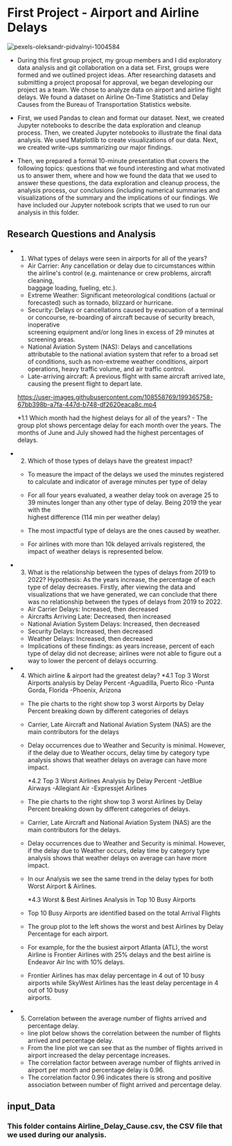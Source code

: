 # First Project - Airport and Airline Delays

![pexels-oleksandr-pidvalnyi-1004584](https://user-images.githubusercontent.com/108558769/199157699-e61fdfb5-9313-44c7-a1d8-2a51bbf2eb41.jpeg)

* During this first group project, my group members and I did exploratory data analysis and git collaboration on a data set. First, groups were formed and we outlined project ideas. After researching datasets and submitting a project proposal for approval, we began developing our project as a team. We chose to analyze data on airport and airline flight delays. We found a dataset on Airline On-Time Statistics and Delay Causes from the Bureau of Transportation Statistics website.

* First, we used Pandas to clean and format our dataset. Next, we created Jupyter notebooks to describe the data exploration and cleanup process. Then, we created Jupyter notebooks to illustrate the final data analysis. We used Matplotlib to create visualizations of our data. Next, we created write-ups summarizing our major findings. 

* Then, we prepared a formal 10-minute presentation that covers the following topics: questions that we found interesting and what motivated us to answer them, where and how we found the data that we used to answer these questions, the data exploration and cleanup process, the analysis process, our conclusions (including numerical summaries and visualizations of the summary and the implications of our findings. We have included our Jupyter notebook scripts that we used to run our analysis in this folder.

## Research Questions and Analysis

* 1. What types of delays were seen in airports for all of the years?
   - Air Carrier: Any cancellation or delay due to circumstances within the airline's control (e.g. maintenance or crew problems, aircraft cleaning,    
     baggage loading, fueling, etc.).
   - Extreme Weather: Significant meteorological conditions (actual or forecasted) such as tornado, blizzard or hurricane.
   - Security: Delays or cancellations caused by evacuation of a terminal or concourse, re-boarding of aircraft because of security breach, inoperative     
     screening equipment and/or long lines in excess of 29 minutes at screening areas.
   - National Aviation System (NAS): Delays and cancellations attributable to the national aviation system that refer to a broad set of conditions, such as      non-extreme weather conditions, airport operations, heavy traffic volume, and air traffic control.
   - Late-arriving aircraft: A previous flight with same aircraft arrived late, causing the present flight to depart late.
    
    https://user-images.githubusercontent.com/108558769/199365758-67bb398b-a7fa-447d-b748-df2620eaca8c.mp4
    
    *1.1 Which month had the highest delays for all of the years?
      - The group plot shows percentage delay for each month over the years. The months of June and July showed had the highest percentages of delays.

* 2. Which of those types of delays have the greatest impact?
  - To measure the impact of the delays we used the minutes registered to calculate and indicator of average minutes per type of delay
  - For all four years evaluated, a weather delay took on average 25 to 39 minutes longer than any other type of delay. Being 2019 the year with the  
    highest difference (114 min per weather delay)
  - The most impactful type of  delays are the ones caused by weather.
  
  - For airlines with more than 10k delayed arrivals registered, the impact of weather delays is represented below.


* 3. What is the relationship between the types of delays from 2019 to 2022? Hypothesis: As the years increase, the percentage of each type of delay 
    decreases. 
    Firstly, after viewing the data and visualizations that we have generated, we can conclude that there was no relationship between the types of delays 
    from 2019 to 2022.
  - Air Carrier Delays: Increased, then decreased
  - Aircrafts Arriving Late:  Decreased, then increased
  - National Aviation System Delays: Increased, then decreased
  - Security Delays: Increased, then decreased
  - Weather Delays: Increased, then decreased
  - Implications of these findings: as years increase, percent of each type of delay did not decrease; airlines were not able to figure out a way to lower 
    the percent of delays occurring.
    
    
* 4. Which airline & airport had the greatest delay?
    *4.1  Top 3 Worst Airports analysis by Delay Percent
          -Aguadilla, Puerto Rico
          -Punta Gorda, Florida
          -Phoenix, Arizona
  - The pie charts to the right show top 3 worst Airports by Delay Percent breaking down by different categories of delays
  - Carrier, Late Aircraft and National Aviation System (NAS) are the main contributors for the delays 
  - Delay occurrences due to Weather and Security is minimal. However, if the delay due to Weather occurs, delay time by category type  analysis shows that 
    weather delays on average can have more impact.

    *4.2  Top 3 Worst Airlines Analysis by Delay Percent
          -JetBlue Airways
          -Allegiant Air
          -Expressjet Airlines
  - The pie charts to the right show top 3 worst Airlines by Delay Percent breaking down by different categories of delays.
  - Carrier, Late Aircraft and National Aviation System (NAS) are the main contributors for the delays.
  - Delay occurrences due to Weather and Security is minimal. However, if the delay due to Weather occurs, delay time by category type  analysis shows that     weather delays on average can have more impact.
  - In our Analysis we see the same trend in the delay types for both Worst Airport & Airlines.

    *4.3  Worst & Best Airlines Analysis in Top 10 Busy Airports
  - Top 10 Busy Airports are identified based on the total Arrival Flights
  - The group plot to the left shows the worst and best Airlines by Delay Percentage for each airport.
  - For example, for the the busiest airport Atlanta (ATL), the worst Airline is Frontier Airlines with 25% delays and the best airline is Endeavor Air Inc     with 10% delays.
  - Frontier Airlines has max delay percentage in 4 out of 10 busy airports while SkyWest Airlines has the least delay percentage in 4 out of 10 busy     
    airports. 


* 5. Correlation between the average  number of flights arrived and percentage delay.
  - line plot below shows  the correlation between the number of flights arrived and   percentage delay.
  - From the line plot we can see that as the number of flights arrived in airport increased the delay percentage increases.
  - The correlation factor between  average number of flights arrived in airport per month and percentage delay is 0.96.
  - The correlation factor 0.96 indicates there is strong and positive association between number of flight arrived and percentage delay.

    
    
    

## input_Data
### This folder contains Airline_Delay_Cause.csv, the CSV file that we used during our analysis.
